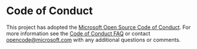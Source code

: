 # Code of Conduct

This project has adopted the [Microsoft Open Source Code of Conduct][conduct-code].
For more information see the [Code of Conduct FAQ][conduct-FAQ] or contact [opencode@microsoft.com][conduct-email] with any additional questions or comments.

[conduct-code]: https://opensource.microsoft.com/code-of-conduct/
[conduct-FAQ]: https://opensource.microsoft.com/code-of-conduct/faq/
[conduct-email]: mailto:opencode@microsoft.com
